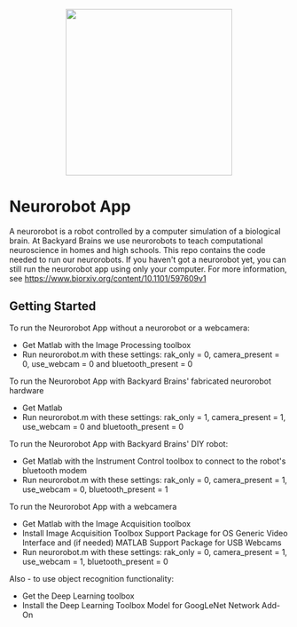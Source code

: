 <p align="center"><img src="https://github.com/BackyardBrains/NeuroRobot/blob/master/Gallery/neurorobot_drawing.jpg" width=300></p>

# Neurorobot App

A neurorobot is a robot controlled by a computer simulation of a biological brain. At Backyard Brains we use neurorobots to teach computational neuroscience in homes and high schools. This repo contains the code needed to run our neurorobots. If you haven't got a neurorobot yet, you can still run the neurorobot app using only your computer. For more information, see https://www.biorxiv.org/content/10.1101/597609v1

## Getting Started

To run the Neurorobot App without a neurorobot or a webcamera:
<ul>
<li>Get Matlab with the Image Processing toolbox
<li>Run neurorobot.m with these settings: rak_only = 0, camera_present = 0, use_webcam = 0 and bluetooth_present = 0
</ul>

To run the Neurorobot App with Backyard Brains' fabricated neurorobot hardware
<ul>
<li>Get Matlab
<li>Run neurorobot.m with these settings: rak_only = 1, camera_present = 1, use_webcam = 0 and bluetooth_present = 0
</ul>

To run the Neurorobot App with Backyard Brains' DIY robot:
<ul>
<li>Get Matlab with the Instrument Control toolbox to connect to the robot's bluetooth modem
<li>Run neurorobot.m with these settings: rak_only = 0, camera_present = 1, use_webcam = 0, bluetooth_present = 1
</ul>

To run the Neurorobot App with a webcamera
<ul>
<li>Get Matlab with the Image Acquisition toolbox
<li>Install Image Acquisition Toolbox Support Package for OS Generic Video Interface and (if needed) MATLAB Support Package for USB Webcams
<li>Run neurorobot.m with these settings: rak_only = 0, camera_present = 1, use_webcam = 1, bluetooth_present = 0
</ul>

Also - to use object recognition functionality:
<ul>
<li>Get the Deep Learning toolbox
<li>Install the Deep Learning Toolbox Model for GoogLeNet Network Add-On
</ul>
